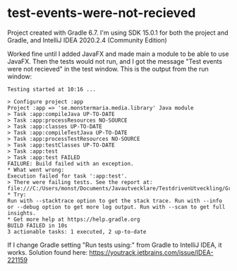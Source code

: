 # test-events-were-not-recieved

Project created with Gradle 6.7. I'm using SDK 15.0.1 for both the project and Gradle, and IntelliJ IDEA 2020.2.4 (Community Edition)

Worked fine until I added JavaFX and made main a module to be able to use JavaFX. Then the tests would not run, and I got the message
"Test events were not recieved" in the test window. This is the output from the run window:

    Testing started at 10:16 ...

    > Configure project :app
    Project :app => 'se.monstermaria.media.library' Java module
    > Task :app:compileJava UP-TO-DATE
    > Task :app:processResources NO-SOURCE
    > Task :app:classes UP-TO-DATE
    > Task :app:compileTestJava UP-TO-DATE
    > Task :app:processTestResources NO-SOURCE
    > Task :app:testClasses UP-TO-DATE
    > Task :app:test
    > Task :app:test FAILED
    FAILURE: Build failed with an exception.
    * What went wrong:
    Execution failed for task ':app:test'.
    > There were failing tests. See the report at: file:///C:/Users/monst/Documents/Javautvecklare/TestdrivenUtveckling/GradleJavaFX/app/build/reports/tests/test/index.html
    * Try:
    Run with --stacktrace option to get the stack trace. Run with --info or --debug option to get more log output. Run with --scan to get full insights.
    * Get more help at https://help.gradle.org
    BUILD FAILED in 10s
    3 actionable tasks: 1 executed, 2 up-to-date

If I change Gradle setting "Run tests using:" from Gradle to IntelliJ IDEA, it works. Solution found here: https://youtrack.jetbrains.com/issue/IDEA-221159
